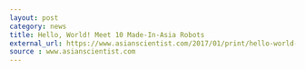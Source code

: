 ```yaml
---
layout: post
category: news
title: Hello, World! Meet 10 Made-In-Asia Robots
external_url: https://www.asianscientist.com/2017/01/print/hello-world-meet-10-made-in-asia-robots/6/
source : www.asianscientist.com
---
```

